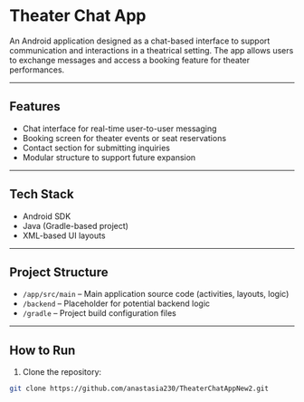 # Theater Chat App

An Android application designed as a chat-based interface to support communication and interactions in a theatrical setting. The app allows users to exchange messages and access a booking feature for theater performances.

---

## Features
- Chat interface for real-time user-to-user messaging
- Booking screen for theater events or seat reservations
- Contact section for submitting inquiries
- Modular structure to support future expansion

---

## Tech Stack
- Android SDK
- Java (Gradle-based project)
- XML-based UI layouts

---

## Project Structure
- `/app/src/main` – Main application source code (activities, layouts, logic)
- `/backend` – Placeholder for potential backend logic
- `/gradle` – Project build configuration files

---

## How to Run
1. Clone the repository:
```bash
git clone https://github.com/anastasia230/TheaterChatAppNew2.git
